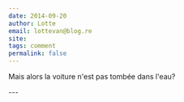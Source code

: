```yaml
---
date: 2014-09-20
author: Lotte
email: lottevan@blog.re
site: 
tags: comment
permalink: false
---
```


<p>Mais alors la voiture n'est pas tombée dans l'eau?</p>
---